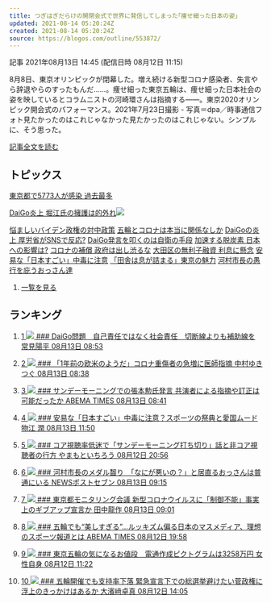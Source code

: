 ```yaml
---
title: つぎはぎだらけの開閉会式で世界に発信してしまった｢痩せ細った日本の姿｣
updated: 2021-08-14 05:20:24Z
created: 2021-08-14 05:20:24Z
source: https://blogos.com/outline/553872/
---
```


 記事
2021年08月13日 14:45 (配信日時 08月12日 11:15)

8月8日、東京オリンピックが閉幕した。増え続ける新型コロナ感染者、失言やら辞退やらのすったもんだ……。痩せ細った東京五輪は、痩せ細った日本社会の姿を映しているとコラムニストの河崎環さんは指摘する――。東京2020オリンピック開会式のパフォーマンス。2021年7月23日撮影 - 写真＝dpa／時事通信フォト見たかったのはこれじゃなかった見たかったのはこれじゃない。シンプルに、そう思った。

[記事全文を読む](https://blogos.com/article/553872/)

## トピックス

[東京都で5773人が感染 過去最多](https://blogos.com/outline/554119/)

[DaiGo炎上 堀江氏の擁護は的外れ](https://blogos.com/outline/554138/)![](https://static.blogos.com/pc/image/refine/new.png)

[悩ましいバイデン政権の対中政策](https://blogos.com/outline/554132/)
[五輪とコロナは本当に関係なしか](https://blogos.com/outline/554113/)
[DaiGoの炎上 厚労省がSNSで反応?](https://blogos.com/outline/554096/)
[DaiGo発言を叩くのは自衛の手段](https://blogos.com/outline/554086/)
[加速する脱炭素 日本への影響は?](https://blogos.com/outline/553811/)
[コロナの補償 政府は出し渋るな](https://blogos.com/outline/554017/)
[大田区の無利子融資 利息に懸念](https://blogos.com/outline/554122/)
[安易な「日本すごい」中毒に注意](https://blogos.com/outline/554058/)
[「田舎は息が詰まる」東京の魅力](https://blogos.com/outline/553757/)
[河村市長の愚行を庇うおっさん達](https://blogos.com/outline/553923/)
1.   [一覧を見る](https://blogos.com/article/pickup_archive/0/)

## ランキング

1.   [   1  ![](https://static.blogos.com/media/member/66301/icon.png?1628854206)    ### DaiGo問題　自己責任ではなく社会責任　切断線よりも補助線を       常見陽平    08月13日 08:53](https://blogos.com/article/554012/)

2.   [   2  ![](https://static.blogos.com/media/member/3786/icon.png?1628854206)    ### 「1年前の欧米のようだ」コロナ重傷者の急増に医師指摘       中村ゆきつぐ    08月13日 08:38](https://blogos.com/article/554008/)

3.   [   3  ![](https://static.blogos.com/media/member/144960/icon.png?1628854206)    ### サンデーモーニングでの張本勲氏発言 共演者による指摘や訂正は可能だったか       ABEMA TIMES    08月13日 08:41](https://blogos.com/article/554013/)

4.   [   4  ![](https://static.blogos.com/media/member/182445/icon.png?1628854206)    ### 安易な「日本すごい」中毒に注意？スポーツの祭典と愛国ムード       物江 潤    08月13日 11:50](https://blogos.com/article/554058/)

5.   [   5  ![](https://static.blogos.com/media/member/187/icon.png?1628854206)    ### コア視聴率低迷で「サンデーモーニング打ち切り」話と非コア視聴者の行方       やまもといちろう    08月12日 20:56](https://blogos.com/article/553967/)

6.   [   6  ![](https://static.blogos.com/media/member/141337/icon.png?1628854206)    ### 河村市長のメダル齧り　「なにが悪いの？」と居直るおっさんは普通にいる       NEWSポストセブン    08月13日 09:15](https://blogos.com/article/553923/)

7.   [   7  ![](https://static.blogos.com/media/member/225/icon.png?1628854206)    ### 東京都モニタリング会議 新型コロナウイルスに「制御不能」事実上のギブアップ宣言か       田中龍作    08月13日 09:01](https://blogos.com/article/554015/)

8.   [   8  ![](https://static.blogos.com/media/member/144960/icon.png?1628854206)    ### 五輪でも“美しすぎる”…ルッキズム偏る日本のマスメディア、理想のスポーツ報道とは       ABEMA TIMES    08月12日 19:58](https://blogos.com/article/553966/)

9.   [   9  ![](https://static.blogos.com/media/member/146233/icon.png?1628854206)    ### 東京五輪の気になるお値段　電通作成ピクトグラムは3258万円       女性自身    08月12日 11:22](https://blogos.com/article/553866/)

10.   [   10  ![](https://static.blogos.com/media/member/179642/icon.png?1628854206)    ### 五輪開催でも支持率下落 緊急宣言下での総選挙避けたい菅政権に浮上のきっかけはあるか       大濱﨑卓真    08月12日 14:05](https://blogos.com/article/553895/)